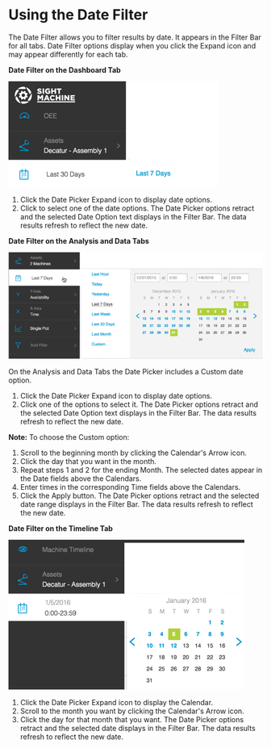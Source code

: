 # Using the Date Filter

The Date Filter allows you to filter results by date. It appears in the Filter Bar for all tabs. Date Filter options display when you click the Expand icon and may appear differently for each tab.

**Date Filter on the Dashboard Tab**

![](/assets/oeeDashboardDatePicker7_24_16a.png)

1. Click the Date Picker Expand icon to display date options.
2. Click to select one of the date options. The Date Picker options retract and the selected Date Option text displays in the Filter Bar. The data results refresh to reflect the new date.

**Date Filter on the Analysis and Data Tabs**

![](/assets/datePickerAnalysis_DataTabs7_24_16.png)

On the Analysis and Data Tabs the Date Picker includes a Custom date option.

1. Click the Date Picker Expand icon to display date options.
2. Click one of the options to select it. The Date Picker options retract and the selected Date Option text displays in the Filter Bar. The data results refresh to reflect the new date.

  **Note:** To choose the Custom option:

  1. Scroll to the beginning month by clicking the Calendar's Arrow icon. 
  2. Click the day that you want in the month.
  3. Repeat steps 1 and 2 for the ending Month. The selected dates appear in the Date fields above the Calendars. 
  4. Enter times in the corresponding Time fields above the Calendars. 
  5. Click the Apply button. The Date Picker options retract and the selected date range displays in the Filter Bar. The data results refresh to reflect the new date.


**Date Filter on the Timeline Tab**

![](/assets/timelineTabDatePicker7_24_16.png)

1. Click the Date Picker Expand icon to display the Calendar.
2. Scroll to the month you want by clicking the Calendar's Arrow icon.
3. Click the day for that month that you want. The Date Picker options retract and the selected date displays in the Filter Bar. The data results refresh to reflect the new date.

